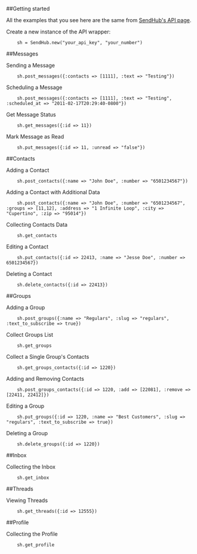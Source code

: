 ##Getting started

All the examples that you see here are the same from [SendHub's API page](http://apidocs.sendhub.com/).

Create a new instance of the API wrapper:

		sh = SendHub.new("your_api_key", "your_number")

##Messages

Sending a Message

		sh.post_messages({:contacts => [1111], :text => "Testing"})

Scheduling a Message

		sh.post_messages({:contacts => [1111], :text => "Testing", :scheduled_at => "2011-02-17T20:29:40-0800"})

Get Message Status

		sh.get_messages({:id => 11})

Mark Message as Read

		sh.put_messages({:id => 11, :unread => "false"})

##Contacts

Adding a Contact

		sh.post_contacts({:name => "John Doe", :number => "6501234567"})

Adding a Contact with Additional Data

		sh.post_contacts({:name => "John Doe", :number => "6501234567", :groups => [11,12], :address => "1 Infinite Loop", :city => "Cupertino", :zip => "95014"})

Collecting Contacts Data

		sh.get_contacts

Editing a Contact

		sh.put_contacts({:id => 22413, :name => "Jesse Doe", :number => 6501234567})

Deleting a Contact

		sh.delete_contacts({:id => 22413})

##Groups

Adding a Group

		sh.post_groups({:name => "Regulars", :slug => "regulars", :text_to_subscribe => true})

Collect Groups List

		sh.get_groups

Collect a Single Group's Contacts

		sh.get_groups_contacts({:id => 1220})
		
Adding and Removing Contacts
		
		sh.post_groups_contacts({:id => 1220, :add => [22081], :remove => [22411, 22412]})

Editing a Group

		sh.put_groups({:id => 1220, :name => "Best Customers", :slug => "regulars", :text_to_subscribe => true})

Deleting a Group

		sh.delete_groups({:id => 1220})
		
##Inbox

Collecting the Inbox

		sh.get_inbox

##Threads

Viewing Threads

		sh.get_threads({:id => 12555})

##Profile

Collecting the Profile

		sh.get_profile
